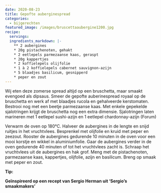 ```yaml
---
date: 2020-08-23
title: Gepofte auberginespread
categories:
  - bijgerechten
featured_image: /images/bruscettaaubergine1200.jpg
recipe:
  servings: 
  ingredients_markdown: |-
    ** 2 aubergines
    * 20g pistachenoten, gehakt
    * 2 eetlepels parmezaanse kaas, geraspt
    * 20g kappertjes
    * 2 koffielepels olijfolie
    * 1 à 2 koffielepels cabernet sauvignon-azijn
    * 5 blaadjes basilicum, gesnipperd    * peper en zout
---
```

Wij eten deze zomerse spread altijd op een bruschetta, maar smaakt evengoed als dipsaus.
Smeer de gepofte auberinespread royaal op de bruschetta en werk af met blaadjes rucola en gehalveerde kerstomaten. Bestrooi nog met een beetje parmezaanse kaas.
Met enkele gepekelde sjalotringen krijgt de bruschetta nog een extra dimensie.Sjalotringen laten marineren met 1 eetlepel sushi-azijn en 1 eetlepel chardonnay-azijn (Forum)

<!--more-->

Verwarm de oven op 180°C.
Halveer de aubergines in de lengte en snijd ruitjes in het vruchtvlees.
Besprenkel met olijfolie en kruid met peper en zeezout.
Rooster de aubergines gedurende 10 minuten in de oven voor een mooi korstje en wikkel in aluminiumfolie.
Gaar de aubergines verder in de oven gedurende 40 minuten of tot het vruchtvlees zacht is.
Schraap het vruchtvlees uit de aubergines en hak grof.
Meng met de pistachenoten, parmezaanse kaas, kappertjes, olijfolie, azijn en basilicum.
Breng op smaak met peper en zout.


<b>Tip: <b/>

Geïnspireerd op een recept van Sergio Herman uit ‘Sergio’s smaakmakers’

